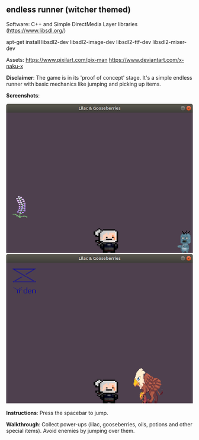 <h2>endless runner (witcher themed)</h2>

Software: C++ and Simple DirectMedia Layer libraries (https://www.libsdl.org/)

apt-get install libsdl2-dev libsdl2-image-dev libsdl2-ttf-dev libsdl2-mixer-dev

Assets: https://www.pixilart.com/pix-man
	https://www.deviantart.com/x-naku-x

**Disclaimer**: The game is in its 'proof of concept' stage. It's a simple endless runner with basic mechanics like jumping and picking up items.

**Screenshots**:

![In-game-shot](lilac_runner1.png)
![In-game-shot-gryphon](lilac_runner2.png)


**Instructions**: Press the spacebar to jump.

**Walkthrough**: Collect power-ups (lilac, gooseberries, oils, potions and other special items). Avoid enemies by jumping over them. 
